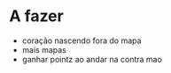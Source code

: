  # A fazer
 
 - coração nascendo fora do mapa 
 - mais mapas
 - ganhar pointz ao andar na contra mao
